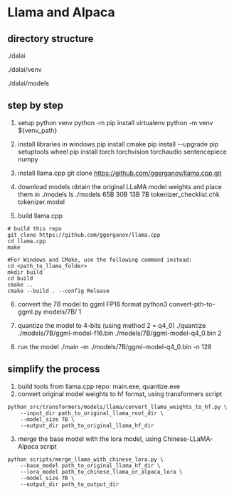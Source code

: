 # Llama and Alpaca

## directory structure

./dalai

./dalai/venv

./dalai/models

## step by step

1. setup python venv
   python -m pip install virtualenv
   python -m venv ${venv_path}

2. install libraries in windows
   pip install cmake
   pip install --upgrade pip setuptools wheel
   pip install torch torchvision torchaudio sentencepiece numpy

3. install llama.cpp
   git clone https://github.com/ggerganov/llama.cpp.git

4. download models
   obtain the original LLaMA model weights and place them in ./models
   ls ./models
   65B 30B 13B 7B tokenizer_checklist.chk tokenizer.model

5. build llama.cpp

```code
# build this repo
git clone https://github.com/ggerganov/llama.cpp
cd llama.cpp
make

#For Windows and CMake, use the following command instead:
cd <path_to_llama_folder>
mkdir build
cd build
cmake ..
cmake --build . --config Release

```

6. convert the 7B model to ggml FP16 format
   python3 convert-pth-to-ggml.py models/7B/ 1

7. quantize the model to 4-bits (using method 2 = q4_0)
   ./quantize ./models/7B/ggml-model-f16.bin ./models/7B/ggml-model-q4_0.bin 2

8. run the model
   ./main -m ./models/7B/ggml-model-q4_0.bin -n 128

## simplify the process

1. build tools from llama.cpp repo: main.exe, quantize.exe
2. convert original model weights to hf format, using transformers script

```
python src/transformers/models/llama/convert_llama_weights_to_hf.py \
    --input_dir path_to_original_llama_root_dir \
    --model_size 7B \
    --output_dir path_to_original_llama_hf_dir
```

3. merge the base model with the lora model, using Chinese-LLaMA-Alpaca script

```code
python scripts/merge_llama_with_chinese_lora.py \
    --base_model path_to_original_llama_hf_dir \
    --lora_model path_to_chinese_llama_or_alpaca_lora \
    --model_size 7B \
    --output_dir path_to_output_dir
```
